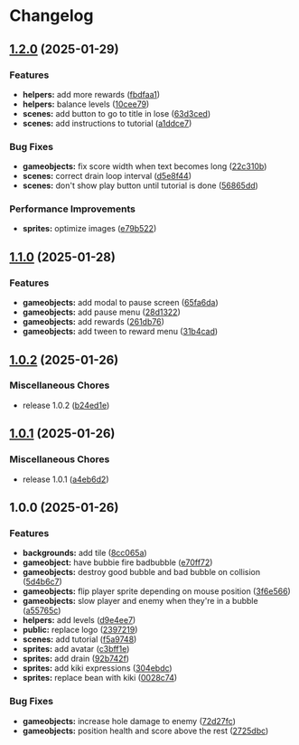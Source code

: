 # Changelog

## [1.2.0](https://github.com/remarkablegames/bubble-gun/compare/v1.1.0...v1.2.0) (2025-01-29)


### Features

* **helpers:** add more rewards ([fbdfaa1](https://github.com/remarkablegames/bubble-gun/commit/fbdfaa15023ab480ac2d34e5054e263a5c48bd76))
* **helpers:** balance levels ([10cee79](https://github.com/remarkablegames/bubble-gun/commit/10cee79b361dee7ee1dfbe47b9d8829e1faba35e))
* **scenes:** add button to go to title in lose ([63d3ced](https://github.com/remarkablegames/bubble-gun/commit/63d3ced43dbdfc806b3ac791ef461c4a30401146))
* **scenes:** add instructions to tutorial ([a1ddce7](https://github.com/remarkablegames/bubble-gun/commit/a1ddce70bf32c0928b86bd5e299b8d39721fb505))


### Bug Fixes

* **gameobjects:** fix score width when text becomes long ([22c310b](https://github.com/remarkablegames/bubble-gun/commit/22c310be2415787248be00cd6c93a890effebc92))
* **scenes:** correct drain loop interval ([d5e8f44](https://github.com/remarkablegames/bubble-gun/commit/d5e8f4407de2cbfe026b76e579c24713f99507cd))
* **scenes:** don't show play button until tutorial is done ([56865dd](https://github.com/remarkablegames/bubble-gun/commit/56865dd89161b79fdb97ca0760cc31d38258b213))


### Performance Improvements

* **sprites:** optimize images ([e79b522](https://github.com/remarkablegames/bubble-gun/commit/e79b522cc9adf76b7d59c72d3cdc8629d7cd560d))

## [1.1.0](https://github.com/remarkablegames/bubble-gun/compare/v1.0.2...v1.1.0) (2025-01-28)


### Features

* **gameobjects:** add modal to pause screen ([65fa6da](https://github.com/remarkablegames/bubble-gun/commit/65fa6da138b7d5cf7c6c9482d4ffed375364dbb8))
* **gameobjects:** add pause menu ([28d1322](https://github.com/remarkablegames/bubble-gun/commit/28d1322b71dcaa009c25a5588a41e69cc292169f))
* **gameobjects:** add rewards ([261db76](https://github.com/remarkablegames/bubble-gun/commit/261db76938cdacc83e436fd04314faffb043c10e))
* **gameobjects:** add tween to reward menu ([31b4cad](https://github.com/remarkablegames/bubble-gun/commit/31b4cadebdb227bf9d94acb929ea7df5a82ac0c2))

## [1.0.2](https://github.com/remarkablegames/bubble-gun/compare/v1.0.1...v1.0.2) (2025-01-26)

### Miscellaneous Chores

- release 1.0.2 ([b24ed1e](https://github.com/remarkablegames/bubble-gun/commit/b24ed1e9bc8b5c32029351e6e1d53b5a23c9be28))

## [1.0.1](https://github.com/remarkablegames/bubble-gun/compare/v1.0.0...v1.0.1) (2025-01-26)

### Miscellaneous Chores

- release 1.0.1 ([a4eb6d2](https://github.com/remarkablegames/bubble-gun/commit/a4eb6d2326f985855f4bae1d3b8443833f1b02d1))

## 1.0.0 (2025-01-26)

### Features

- **backgrounds:** add tile ([8cc065a](https://github.com/remarkablegames/bubble-gun/commit/8cc065aa47f537af7b29f0ab4b3e7910b8651ce7))
- **gameobject:** have bubbie fire badbubble ([e70ff72](https://github.com/remarkablegames/bubble-gun/commit/e70ff728ea1f2b64b80b5c117331183571e99f0e))
- **gameobjects:** destroy good bubble and bad bubble on collision ([5d4b6c7](https://github.com/remarkablegames/bubble-gun/commit/5d4b6c795406d686897b80d56f79c447333cecb1))
- **gameobjects:** flip player sprite depending on mouse position ([3f6e566](https://github.com/remarkablegames/bubble-gun/commit/3f6e566a5196b4498c5e04816dc394189ba1e820))
- **gameobjects:** slow player and enemy when they're in a bubble ([a55765c](https://github.com/remarkablegames/bubble-gun/commit/a55765c5dc7db6d366f705652b5272f19909d3ba))
- **helpers:** add levels ([d9e4ee7](https://github.com/remarkablegames/bubble-gun/commit/d9e4ee7dcac584fd97a6c8a6060c5f3b2ee1dac4))
- **public:** replace logo ([2397219](https://github.com/remarkablegames/bubble-gun/commit/2397219c5af1ab1d955ae413ea8588cc63ab2672))
- **scenes:** add tutorial ([f5a9748](https://github.com/remarkablegames/bubble-gun/commit/f5a9748be2ebe18b080fd4ed03b84420dcb13992))
- **sprites:** add avatar ([c3bff1e](https://github.com/remarkablegames/bubble-gun/commit/c3bff1eda29f2713e57a1a23c02c6f78019c504b))
- **sprites:** add drain ([92b742f](https://github.com/remarkablegames/bubble-gun/commit/92b742fd6fba798539cfd818f6992be06adca724))
- **sprites:** add kiki expressions ([304ebdc](https://github.com/remarkablegames/bubble-gun/commit/304ebdccf8bd1aa07db0b676876b3585c07d21c1))
- **sprites:** replace bean with kiki ([0028c74](https://github.com/remarkablegames/bubble-gun/commit/0028c7400033fe0da4c3dd58057810811d89781b))

### Bug Fixes

- **gameobjects:** increase hole damage to enemy ([72d27fc](https://github.com/remarkablegames/bubble-gun/commit/72d27fcd9745661aaa7a321dcaf4ae7a4de6db7f))
- **gameobjects:** position health and score above the rest ([2725dbc](https://github.com/remarkablegames/bubble-gun/commit/2725dbc948c889de3ce3e91c9d5ae60860afc0d6))
